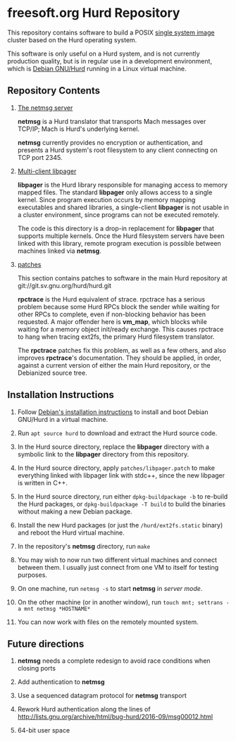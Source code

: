 # freesoft.org Hurd Repository

This repository contains software to build a POSIX
[single system image](https://en.wikipedia.org/wiki/Single_system_image)
cluster based on the Hurd operating system.

This software is only useful on a Hurd system, and
is not currently production quality, but is in
regular use in a development environment, which is
[Debian GNU/Hurd](https://www.debian.org/ports/hurd/)
running in a Linux virtual machine.

## Repository Contents

1. [The netmsg server](netmsg)

   **netmsg** is a Hurd translator that transports Mach messages over
   TCP/IP; Mach is Hurd's underlying kernel.

   **netmsg** currently provides no encryption or authentication, and presents a
   Hurd system's root filesystem to any client connecting on TCP port 2345.

2. [Multi-client libpager](libpager)

   **libpager** is the Hurd library responsible for managing access
   to memory mapped files.  The standard **libpager** only allows
   access to a single kernel.
   Since program execution occurs by memory mapping
   executables and shared libraries, a single-client **libpager**
   is not usable in a cluster environment, since programs
   can not be executed remotely.

   The code is this directory is a drop-in replacement
   for **libpager** that supports multiple kernels.
   Once the Hurd filesystem servers have been linked with
   this library, remote program execution is possible
   between machines linked via **netmsg**.

3. [patches](patches)

   This section contains patches to software in the main Hurd
   repository at git://git.sv.gnu.org/hurd/hurd.git

   **rpctrace** is the Hurd equivalent of strace.  rpctrace
   has a serious problem because some Hurd RPCs block the
   sender while waiting for other RPCs to complete, even
   if non-blocking behavior has been requested.  A major
   offender here is **vm_map**, which blocks while waiting
   for a memory object init/ready exchange.  This causes
   rpctrace to hang when tracing ext2fs, the primary Hurd
   filesystem translator.

   The **rpctrace** patches fix this problem, as well as
   a few others, and also improves **rpctrace**'s
   documentation.  They should be applied, in order,
   against a current version of either the main Hurd
   repository, or the Debianized source tree.

## Installation Instructions

1. Follow [Debian's installation instructions](https://www.debian.org/ports/hurd/hurd-install)
   to install and boot Debian GNU/Hurd in a virtual machine.

2. Run `apt source hurd` to download and extract the Hurd source code.

3. In the Hurd source directory, replace the **libpager** directory with
   a symbolic link to the **libpager** directory from this repository.

3. In the Hurd source directory, apply `patches/libpager.patch` to make everything linked with libpager
   link with stdc++, since the new libpager is written in C++.

4. In the Hurd source directory, run either `dpkg-buildpackage -b` to re-build the Hurd packages,
   or `dpkg-buildpackage -T build` to build the binaries without making a new Debian package.

5. Install the new Hurd packages (or just the `/hurd/ext2fs.static` binary) and reboot the Hurd virtual machine.

6. In the repository's **netmsg** directory, run `make`

6. You may wish to now run two different virtual machines and connect between them.
   I usually just connect from one VM to itself for testing purposes.

7. On one machine, run `netmsg -s` to start **netmsg** in *server mode*.

8. On the other machine (or in another window), run `touch mnt; settrans -a mnt netmsg *HOSTNAME*`

9. You can now work with files on the remotely mounted system.

## Future directions

1. **netmsg** needs a complete redesign to avoid race conditions when closing ports

2. Add authentication to **netmsg**

3. Use a sequenced datagram protocol for **netmsg** transport

4. Rework Hurd authentication along the lines of http://lists.gnu.org/archive/html/bug-hurd/2016-09/msg00012.html

5. 64-bit user space
